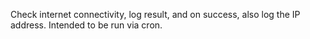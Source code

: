 Check internet connectivity, log result, and on success, also log the IP address.
Intended to be run via cron.
